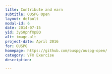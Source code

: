 ```yaml
---
title: Contribute and earn
subtitle: OUSPG Open
layout: default
modal-id: 6
date: 2014-07-15
yid: 3yS0pnfXpBQ
alt: image-alt
project-date: April 2016
for: OUSPG
homepage: https://github.com/ouspg/ouspg-open/
category: VFX Exercise
description:

---
```

